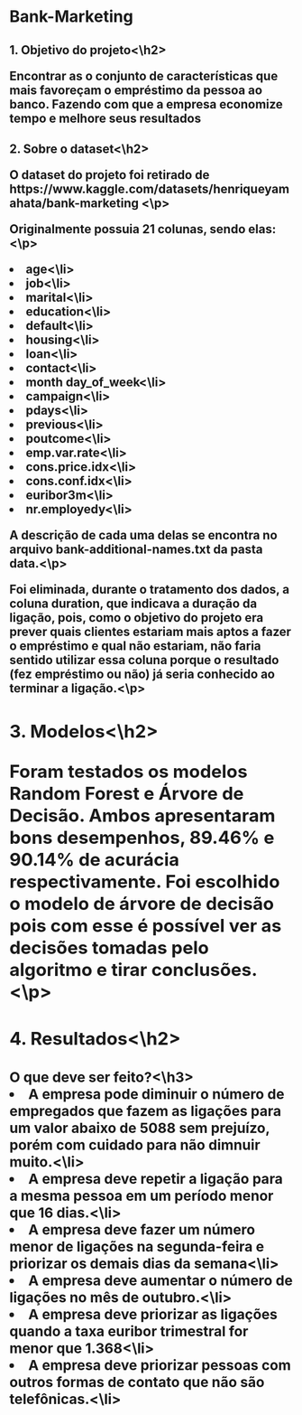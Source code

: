 # Bank-Marketing
<h2>1. Objetivo do projeto<\h2>

<p> Encontrar as o conjunto de características que mais favoreçam o empréstimo da pessoa ao banco. Fazendo com que a empresa economize tempo e melhore seus resultados</p>
<h2>2. Sobre o dataset<\h2>

<p> O dataset do projeto foi retirado de https://www.kaggle.com/datasets/henriqueyamahata/bank-marketing <\p>
<p> Originalmente possuia 21 colunas, sendo elas:<\p>
  <li>age<\li>
  <li>job<\li>	
  <li>marital<\li>	
  <li>education<\li>	
  <li>default<\li>	
  <li>housing<\li>	
  <li>loan<\li>	
  <li>contact<\li>	
  <li>month	day_of_week<\li>
  <li>campaign<\li>	
  <li>pdays<\li>	
  <li>previous<\li>	
  <li>poutcome<\li>	
  <li>emp.var.rate<\li>	
  <li>cons.price.idx<\li>	
  <li>cons.conf.idx<\li>	
  <li>euribor3m<\li>	
  <li>nr.employedy<\li>
  <p> A descrição de cada uma delas se encontra no arquivo bank-additional-names.txt da pasta data.<\p>
  <p> Foi eliminada, durante o tratamento dos dados, a coluna duration, que indicava a duração da ligação, pois, como o objetivo do projeto era prever quais clientes estariam mais aptos a fazer o empréstimo e qual não estariam, não faria sentido utilizar essa coluna porque o resultado (fez empréstimo ou não) já seria conhecido ao terminar a ligação.<\p>
 <h2>3. Modelos<\h2>

<p>Foram testados os modelos Random Forest e Árvore de Decisão. Ambos apresentaram bons desempenhos, 89.46% e 90.14% de acurácia respectivamente. Foi escolhido o modelo de árvore de decisão pois com esse é possível ver as decisões tomadas pelo algoritmo e tirar conclusões.<\p>
  
<h2>4. Resultados<\h2>
<h3>O que deve ser feito?<\h3>
<li>A empresa pode diminuir o número de empregados que fazem as ligações para um valor abaixo de 5088 sem prejuízo, porém com cuidado para não dimnuir muito.<\li>
<li>A empresa deve repetir a ligação para a mesma pessoa em um período menor que 16 dias.<\li>
<li>A empresa deve fazer um número menor de ligações na segunda-feira e priorizar os demais dias da semana<\li>
<li>A empresa deve aumentar o número de ligações no mês de outubro.<\li>
<li>A empresa deve priorizar as ligações quando a taxa euribor trimestral for menor que 1.368<\li>
<li>A empresa deve priorizar pessoas com outros formas de contato que não são telefônicas.<\li>

